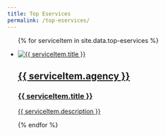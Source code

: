 ```yaml
---
title: Top Eservices
permalink: /top-eservices/
---
```


<div class="list-container">
<ul class="vertical-list">
  
  {% for serviceItem in site.data.top-eservices %}
  
  <li class="list-item">
    <a href="{{ serviceItem.url }}">
      <img src="{{ serviceItem.image-url }}" alt="{{ serviceItem.title }}" />
          <div class="list-item-text">
            <h2>{{ serviceItem.agency }}</h2>
            <h3>{{ serviceItem.title }}</h3>
            <p>{{ serviceItem.description }}</p>
          </div>
    </a>
  </li>
           
  {% endfor %}
  
</ul>
</div>

